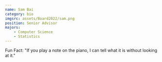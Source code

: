 ```yaml
---
name: Sam Bai
category: bio
imgsrc: assets/Board2022/sam.png
position: Senior Advisor
majors:
    - Computer Science
    - Statistics
---
```


Fun Fact: "If you play a note on the piano, I can tell what it is without looking at it."
